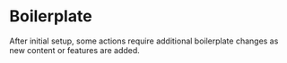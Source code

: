 # Boilerplate

After initial setup, some actions require additional boilerplate changes as new content or features are added.